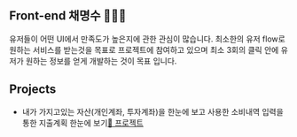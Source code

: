 ## Front-end 채명수 🧑🏻‍💻

유저들이 어떤 UI에서 만족도가 높은지에 관한 관심이 많습니다.
최소한의 유저 flow로 원하는 서비스를 받는것을 목표로 프로젝트에 참여하고 있으며 
최소 3회의 클릭 안에 유저가 원하는 정보를 얻게 개발하는 것이 목표 입니다.

## Projects
- 내가 가지고있는 자산(개인계좌, 투자계좌)을 한눈에 보고 사용한 소비내역 입력을 통한 지출계획 한눈에 보기[📁 프로젝트](https://github.com/codestates-seb/seb44_main_010)


<!--
**coaudtn0276/coaudtn0276** is a ✨ _special_ ✨ repository because its `README.md` (this file) appears on your GitHub profile.

Here are some ideas to get you started:

- 🔭 I’m currently working on ...
- 🌱 I’m currently learning ...
- 👯 I’m looking to collaborate on ...
- 🤔 I’m looking for help with ...
- 💬 Ask me about ...
- 📫 How to reach me: ...
- 😄 Pronouns: ...
- ⚡ Fun fact: ...
-->
